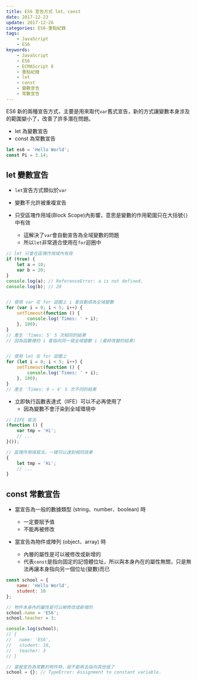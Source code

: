 ```yaml
---
title: ES6 宣告方式 let、const
date: 2017-12-23
update: 2017-12-26
categories: ES6-重點紀錄
tags:
    - JavaScript
    - ES6
keywords:
    - JavaScript
    - ES6
    - ECMAScript 6
    - 重點紀錄
    - let
    - const
    - 變數宣告
    - 常數宣告
---
```


ES6 新的兩種宣告方式，主要是用來取代`var`舊式宣告，新的方式讓變數本身涉及的範圍變小了，改善了許多潛在問題。

- let 為變數宣告
- const 為常數宣告

<!-- more -->

```javascript
let es6 = 'Hello World';
const Pi = 3.14;
```

## let 變數宣告
- `let`宣告方式類似於`var`

- 變數不允許被重複宣告

- 只受區塊作用域(Block Scope)內影響，意思是變數的作用範圍只在大括號`{}`中有效
    - 這解決了`var`會自動宣告為全域變數的問題
    - 所以`let`非常適合使用在`for`迴圈中

```javascript
// let 只會在區塊作用域內有效
if (true) {
    let a = 10;
    var b = 20;
}
console.log(a); // ReferenceError: a is not defined.
console.log(b); // 20


// 使用 var 在 for 迴圈上 i 會自動成為全域變數
for (var i = 0; i < 5; i++) {
    setTimeout(function () {
        console.log('Times: ' + i);
    }, 100);
}
// 產生 'Times: 5' 5 次相同的結果
// 因為函數裡的 i 會指向同一個全域變數 i (最終改變的結果)


// 使用 let 在 for 迴圈上
for (let i = 0; i < 5; i++) {
    setTimeout(function () {
        console.log('Times: ' + i);
    }, 100);
}
// 產生 'Times: 0 ~ 4' 5 次不同的結果
```

- 立即執行函數表達式（IIFE）可以不必再使用了
    - 因為變數不會汙染到全域環境中

```javascript
// IIFE 寫法
(function () {
    var tmp = 'Hi';
    // ...
}());

// 區塊作用域寫法，一樣可以達到相同效果
{
    let tmp = 'Hi';
    // ...
}
```

## const 常數宣告
- 當宣告為一般的數據類型 (string、number、boolean) 時
    - 一定要賦予值
    - 不能再被修改

- 當宣告為物件或陣列 (object、array) 時
    - 內層的屬性是可以被修改或新增的
    - 代表`const`是指向固定的記憶體位址，所以與本身內在的屬性無關，只是無法再讓本身指向另一個位址(變數)而已

```javascript
const school = {
    name: 'Hello World',
    student: 10
};

// 物件本身內的屬性是可以被修改或新增的
school.name = 'ES6';
school.teacher = 3;

console.log(school);
// {
//   name: 'ES6',
//   student: 10,
//   teacher: 3
// }

// 當被宣告為常數的物件時，就不能再去指向其他值了
school = {}; // TypeError: Assignment to constant variable.
```
